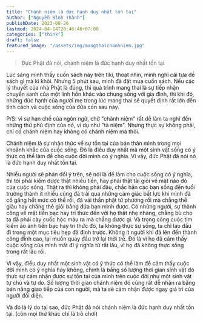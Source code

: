 ```yaml
---
title: "Chánh niệm là đức hạnh duy nhất tồn tại"
author: ["Nguyễn Bình Thành"]
publishDate: 2023-08-26
lastmod: 2024-04-14T20:46:46+07:00
categories: ["think"]
draft: false
featured_image: "/assets/img/mangthaichanhniem.jpg"
---
```


> Đức Phật đã nói, chánh niệm là đức hạnh duy nhất tồn tại

Lúc sáng mình thấy cuốn sách này trên tiki, thoạt nhìn, mình nghĩ cái
tựa đề sách gì mà kì khôi. Nhưng 5 phút sau, mình đã đặt mua cuốn sách.
Nếu các lý thuyết của nhà Phật là đúng, thì quá trình mang thai là sự
tiếp nhận chuyển sanh của một linh hồn khác vào chung sống với gia đình,
thì khi đó, những đức hạnh của người mẹ trong lúc mang thai sẽ quyết
định rất lớn đến tính cách và cuộc sống của đứa con sau này.

P/S: vì sự hạn chế của ngôn ngữ, chữ "chánh niệm" rất dễ làm ta nghĩ đến
những thứ phủ định của nó, ví dụ như "tà niệm". Nhưng thực sự không
phải, chỉ có chánh niệm hay không có chánh niệm mà thôi.

Chánh niệm là sự nhận thức về sự tồn tại của bản thân mình trong mọi
khoảnh khắc của cuộc sống. Đó là điều duy nhất mà một sinh vật sống có ý
thức có thể làm để cho cuộc đời mình có ý nghĩa. Vì vậy, đức Phật đã nói
nó là đức hạnh duy nhất tồn tại.

Nhiều người sẽ phản đối ý trên, sẽ nói là để làm cho cuộc sống có ý
nghĩa, thì tôi phải kiếm được thật nhiều tiền, hay phải thật tài giỏi về
mặt nào đó của cuộc sống. Thật ra thì không phải đâu, chắc hẳn các bạn
sống đến tuổi trưởng thành ít nhiều cũng đã trải qua những cảm giác bất
lực khi mình đã cố gắng hết mức có thể rồi, đã vái thần phật tứ phương
rồi mà chẳng thể giàu hay chẳng thể giỏi bằng đứa bạn mình được. Có
những người, sự thành công về mặt tiền bạc hay tri thức đến với họ thật
nhẹ nhàng, chẳng bù cho ta đã phải cày cuốc hộc máu ra mà chẳng được gì.
Và trong công cuộc tìm kiếm ảo ảnh tiền bạc hay tri thức đó, ta không
thực sự sống, ta chỉ lao đầu đi trong một mục tiêu hẹp đã định trước.
Không ít người khi đã lên đến thành công đỉnh cao, lại muốn quay đầu trở
lại thời trẻ. Đó là vì họ đã cảm thấy cuộc sống của mình mất đi ý nghĩa
từ rất lâu, vì họ đã không thực sống trong rất lâu rồi.

Vì vậy, điều duy nhất một sinh vật có ý thức có thể làm để cảm thấy cuộc
đời mình có ý nghĩa hay không, chính là bằng số lượng thời gian sinh vật
đó thực sự cảm nhận được sự tồn tại của mình trên cuộc đời như một sinh
vật tự chủ và tự do. Số lượng thời gian chánh niệm đó cũng rất dễ nhận
ra bằng bản năng giao tiếp của con người, mà ta sẽ cảm nhận được ngay
giá tri của người đối diện.

Và đó là lý do tại sao, đức Phật đã nói chánh niệm là đức hạnh duy nhất
tồn tại. (còn mọi thứ khác chỉ là trò chơi)
